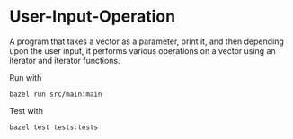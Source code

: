 # User-Input-Operation
A program that takes a vector as a parameter, print it, and then depending upon the user input, it performs various operations on a vector using an iterator and iterator functions.

Run with
```
bazel run src/main:main
```

Test with
```
bazel test tests:tests
```
